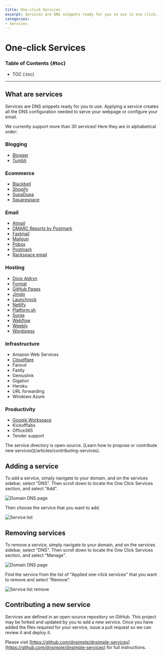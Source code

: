 ```yaml
---
title: One-click Services
excerpt: Services are DNS snippets ready for you to use in one click.
categories:
- Services
---
```


# One-click Services

### Table of Contents {#toc}

* TOC
{:toc}

---

## What are services

Services are DNS snippets ready for you to use. Applying a service creates all the DNS configuration needed to serve your webpage or configure your email.

We currently support more than 30 services! Here they are in alphabetical order:


### Blogging

* [Blogger](/articles/blogger-service)
* [Tumblr](/articles/tumblr-service)

### Ecommerce

* [Blackbell](/articles/blackbell-service)
* [Shopify](/articles/shopify-service)
* [SupaDupa](/articles/supadupa-service)
* [Squarespace](/articles/squarespace-service)

### Email

* [Atmail](/articles/atmail-service)
* [DMARC Reports by Postmark](/articles/postmark-dmarc-service)
* [Fastmail](/articles/fastmail-service)
* [Mailgun](/articles/mailgun-service)
* [Pobox](/articles/pobox-service)
* [Postmark](/articles/postmark-service)
* [Rackspace email](/articles/rackspace-email-service)

### Hosting

* [Divio Aldryn](/articles/aldryn-service)
* [Format](/articles/format-service)
* [GitHub Pages](/articles/github-pages)
* [Jimdo](/articles/jimdo-service)
* [Launchrock](/articles/launchrock-service)
* [Netlify](/articles/netlify-service)
* [Platform.sh](/articles/platformsh-service)
* [Surge](/articles/surge-service)
* [Webflow](/articles/webflow-service)
* [Weebly](/articles/weebly-service)
* [Wordpress](/articles/wordpress-service)

### Infrastructure

* Amazon Web Services
* [Cloudflare](/articles/cloudflare-service)
* Fanout
* Fastly
* Geniuslink
* Gigalixir
* Heroku
* URL forwarding
* Windows Azure

### Productivity

* [Google Workspace](/articles/google-workspace-service)
* Kickofflabs
* Office365
* Tender support

<info>
The service directory is open-source. [Learn how to propose or contribute new services](/articles/contributing-services).
</info>


## Adding a service

To add a service, simply navigate to your domain, and on the services sidebar, select "DNS". Then scroll down to locate the One Click Services section, and select "Add".

![Domain DNS page](/files/services-dns-page-add.png)

Then choose the service that you want to add.

![Service list](/files/services-list.png)


## Removing services

To remove a service, simply navigate to your domain, and on the services sidebar, select "DNS". Then scroll down to locate the One Click Services section, and select "Manage".

![Domain DNS page](/files/services-dns-page-manage.png)

Find the service from the list of "Applied one-click services" that you want to remove and select "Remove".

![Service list remove](/files/services-list-remove.png)


## Contributing a new service

Services are defined in an open-source repository on GitHub. This project may be forked and updated by you to add a new service. Once you have added the files required for your service, issue a pull request so we can review it and deploy it.

Please visit [https://github.com/dnsimple/dnsimple-services](https://github.com/dnsimple/dnsimple-services) for full instructions.
